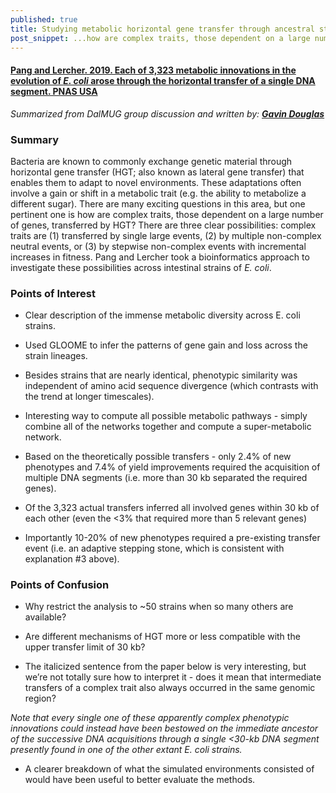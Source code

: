 ```yaml
---
published: true
title: Studying metabolic horizontal gene transfer through ancestral state reconstruction and flux balance analysis
post_snippet: ...how are complex traits, those dependent on a large number of genes, transferred by HGT?
---
```


#### [Pang and Lercher. 2019. Each of 3,323 metabolic innovations in the evolution of _E. coli_ arose through the horizontal transfer of a single DNA segment. PNAS USA](https://www.pnas.org/content/116/1/187)

_Summarized from DalMUG group discussion and written by: [**Gavin Douglas**](http://www.gavindouglas.ca/)_

### Summary
Bacteria are known to commonly exchange genetic material through horizontal gene transfer
(HGT; also known as lateral gene transfer) that enables them to adapt to novel environments.
These adaptations often involve a gain or shift in a metabolic trait (e.g. the ability to metabolize a different sugar).
There are many exciting questions in this area, but one pertinent one is how are complex traits, those dependent on a large number
of genes, transferred by HGT? There are three clear possibilities: complex traits are (1) transferred by single large events,
(2) by multiple non-complex neutral events, or (3) by stepwise non-complex events with incremental increases in fitness.
Pang and Lercher took a bioinformatics approach to investigate these possibilities across intestinal strains of _E. coli_.


### Points of Interest
- Clear description of the immense metabolic diversity across E. coli strains.

- Used GLOOME to infer the patterns of gene gain and loss across the strain lineages.

- Besides strains that are nearly identical, phenotypic similarity was independent of amino acid sequence divergence (which contrasts with the trend at longer timescales).

- Interesting way to compute all possible metabolic pathways - simply combine all of the networks together and compute a super-metabolic network.

- Based on the theoretically possible transfers - only 2.4% of new phenotypes and 7.4% of yield improvements required the acquisition of multiple DNA segments (i.e. more than 30 kb separated the required genes).

- Of the 3,323 actual transfers inferred all involved genes within 30 kb of each other (even the <3% that required more than 5 relevant genes)

- Importantly 10-20% of new phenotypes required a pre-existing transfer event (i.e. an adaptive stepping stone, which is consistent with explanation #3 above).

### Points of Confusion

- Why restrict the analysis to ~50 strains when so many others are available?

- Are different mechanisms of HGT more or less compatible with the upper transfer limit of 30 kb?

- The italicized sentence from the paper below is very interesting, but we’re not totally sure how to interpret it - does it mean that intermediate transfers of a complex trait also always occurred in the same genomic region?

_Note that every single one of these apparently complex phenotypic innovations could instead have been bestowed on the immediate ancestor of the successive DNA acquisitions through a single <30-kb DNA segment presently found in one of the other extant E. coli strains._

- A clearer breakdown of what the simulated environments consisted of would have been useful to better evaluate the methods.
